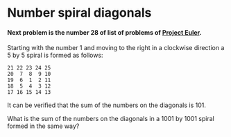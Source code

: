 # Number spiral diagonals

#### Next problem is the number 28 of list of problems of [Project Euler](https://projecteuler.net/).

Starting with the number 1 and moving to the right in a clockwise direction a 5 by 5 spiral is formed as follows:
````
21 22 23 24 25
20  7  8  9 10
19  6  1  2 11
18  5  4  3 12
17 16 15 14 13
````

It can be verified that the sum of the numbers on the diagonals is 101.

What is the sum of the numbers on the diagonals in a 1001 by 1001 spiral formed in the same way?
